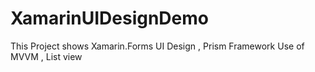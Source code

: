 # XamarinUIDesignDemo
This Project shows Xamarin.Forms UI Design , Prism Framework Use of MVVM , List view
